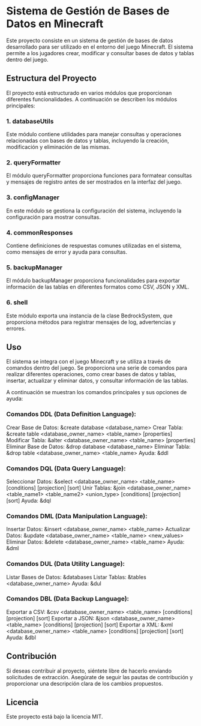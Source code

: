 # Sistema de Gestión de Bases de Datos en Minecraft
Este proyecto consiste en un sistema de gestión de bases de datos desarrollado para ser utilizado en el entorno del juego Minecraft. El sistema permite a los jugadores crear, modificar y consultar bases de datos y tablas dentro del juego.

## Estructura del Proyecto
El proyecto está estructurado en varios módulos que proporcionan diferentes funcionalidades. A continuación se describen los módulos principales:

### 1. databaseUtils
Este módulo contiene utilidades para manejar consultas y operaciones relacionadas con bases de datos y tablas, incluyendo la creación, modificación y eliminación de las mismas.

### 2. queryFormatter
El módulo queryFormatter proporciona funciones para formatear consultas y mensajes de registro antes de ser mostrados en la interfaz del juego.

### 3. configManager
En este módulo se gestiona la configuración del sistema, incluyendo la configuración para mostrar consultas.

### 4. commonResponses
Contiene definiciones de respuestas comunes utilizadas en el sistema, como mensajes de error y ayuda para consultas.

### 5. backupManager
El módulo backupManager proporciona funcionalidades para exportar información de las tablas en diferentes formatos como CSV, JSON y XML.

### 6. shell
Este módulo exporta una instancia de la clase BedrockSystem, que proporciona métodos para registrar mensajes de log, advertencias y errores.

## Uso
El sistema se integra con el juego Minecraft y se utiliza a través de comandos dentro del juego. Se proporciona una serie de comandos para realizar diferentes operaciones, como crear bases de datos y tablas, insertar, actualizar y eliminar datos, y consultar información de las tablas.

A continuación se muestran los comandos principales y sus opciones de ayuda:

### Comandos DDL (Data Definition Language):
Crear Base de Datos: &create database <database_name>
Crear Tabla: &create table <database_owner_name> <table_name> [properties]
Modificar Tabla: &alter <database_owner_name> <table_name> [properties]
Eliminar Base de Datos: &drop database <database_name>
Eliminar Tabla: &drop table <database_owner_name> <table_name>
Ayuda: &ddl

### Comandos DQL (Data Query Language):
Seleccionar Datos: &select <database_owner_name> <table_name> [conditions] [projection] [sort]
Unir Tablas: &join <database_owner_name> <table_name1> <table_name2> <union_type> [conditions] [projection] [sort]
Ayuda: &dql

### Comandos DML (Data Manipulation Language):
Insertar Datos: &insert <database_owner_name> <table_name> <value>
Actualizar Datos: &update <database_owner_name> <table_name> <conditions> <new_values>
Eliminar Datos: &delete <database_owner_name> <table_name> <conditions>
Ayuda: &dml

### Comandos DUL (Data Utility Language):
Listar Bases de Datos: &databases
Listar Tablas: &tables <database_owner_name>
Ayuda: &dul

### Comandos DBL (Data Backup Language):
Exportar a CSV: &csv <database_owner_name> <table_name> [conditions] [projection] [sort]
Exportar a JSON: &json <database_owner_name> <table_name> [conditions] [projection] [sort]
Exportar a XML: &xml <database_owner_name> <table_name> [conditions] [projection] [sort]
Ayuda: &dbl

## Contribución
Si deseas contribuir al proyecto, siéntete libre de hacerlo enviando solicitudes de extracción. Asegúrate de seguir las pautas de contribución y proporcionar una descripción clara de los cambios propuestos.

## Licencia
Este proyecto está bajo la licencia MIT.
